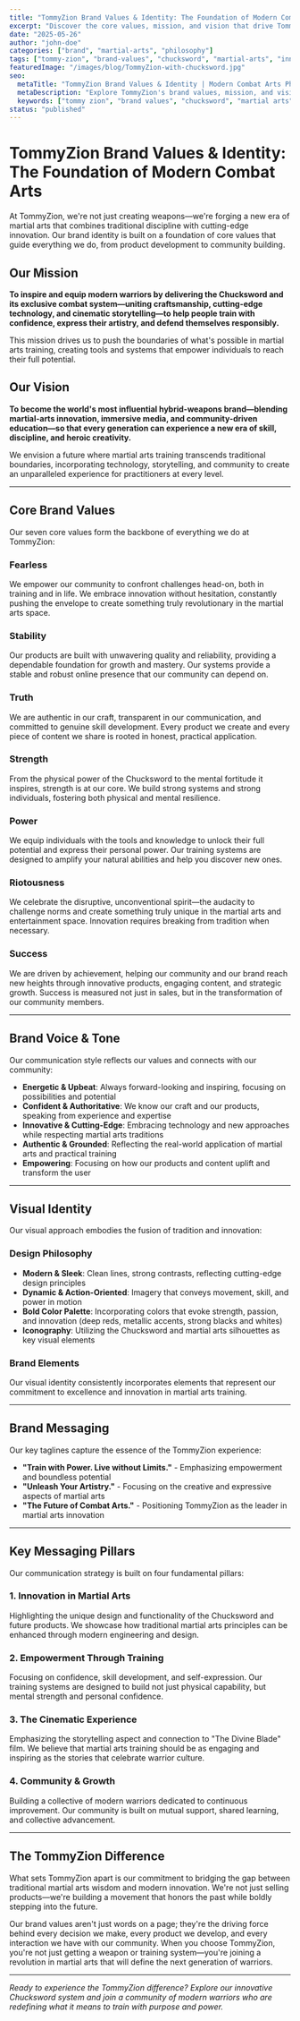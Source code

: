```yaml
---
title: "TommyZion Brand Values & Identity: The Foundation of Modern Combat Arts"
excerpt: "Discover the core values, mission, and vision that drive TommyZion's revolutionary approach to martial arts training and the innovative Chucksword system."
date: "2025-05-26"
author: "john-doe"
categories: ["brand", "martial-arts", "philosophy"]
tags: ["tommy-zion", "brand-values", "chucksword", "martial-arts", "innovation"]
featuredImage: "/images/blog/TommyZion-with-chucksword.jpg"
seo:
  metaTitle: "TommyZion Brand Values & Identity | Modern Combat Arts Philosophy"
  metaDescription: "Explore TommyZion's brand values, mission, and vision that revolutionize martial arts training through the innovative Chucksword system and cutting-edge approach."
  keywords: ["tommy zion", "brand values", "chucksword", "martial arts", "combat training", "innovation"]
status: "published"
---
```


# TommyZion Brand Values & Identity: The Foundation of Modern Combat Arts

At TommyZion, we're not just creating weapons—we're forging a new era of martial arts that combines traditional discipline with cutting-edge innovation. Our brand identity is built on a foundation of core values that guide everything we do, from product development to community building.

## Our Mission

**To inspire and equip modern warriors by delivering the Chucksword and its exclusive combat system—uniting craftsmanship, cutting-edge technology, and cinematic storytelling—to help people train with confidence, express their artistry, and defend themselves responsibly.**

This mission drives us to push the boundaries of what's possible in martial arts training, creating tools and systems that empower individuals to reach their full potential.

## Our Vision

**To become the world's most influential hybrid-weapons brand—blending martial-arts innovation, immersive media, and community-driven education—so that every generation can experience a new era of skill, discipline, and heroic creativity.**

We envision a future where martial arts training transcends traditional boundaries, incorporating technology, storytelling, and community to create an unparalleled experience for practitioners at every level.

---

## Core Brand Values

Our seven core values form the backbone of everything we do at TommyZion:

### Fearless
We empower our community to confront challenges head-on, both in training and in life. We embrace innovation without hesitation, constantly pushing the envelope to create something truly revolutionary in the martial arts space.

### Stability
Our products are built with unwavering quality and reliability, providing a dependable foundation for growth and mastery. Our systems provide a stable and robust online presence that our community can depend on.

### Truth
We are authentic in our craft, transparent in our communication, and committed to genuine skill development. Every product we create and every piece of content we share is rooted in honest, practical application.

### Strength
From the physical power of the Chucksword to the mental fortitude it inspires, strength is at our core. We build strong systems and strong individuals, fostering both physical and mental resilience.

### Power
We equip individuals with the tools and knowledge to unlock their full potential and express their personal power. Our training systems are designed to amplify your natural abilities and help you discover new ones.

### Riotousness
We celebrate the disruptive, unconventional spirit—the audacity to challenge norms and create something truly unique in the martial arts and entertainment space. Innovation requires breaking from tradition when necessary.

### Success
We are driven by achievement, helping our community and our brand reach new heights through innovative products, engaging content, and strategic growth. Success is measured not just in sales, but in the transformation of our community members.

---

## Brand Voice & Tone

Our communication style reflects our values and connects with our community:

- **Energetic & Upbeat**: Always forward-looking and inspiring, focusing on possibilities and potential
- **Confident & Authoritative**: We know our craft and our products, speaking from experience and expertise
- **Innovative & Cutting-Edge**: Embracing technology and new approaches while respecting martial arts traditions
- **Authentic & Grounded**: Reflecting the real-world application of martial arts and practical training
- **Empowering**: Focusing on how our products and content uplift and transform the user

---

## Visual Identity

Our visual approach embodies the fusion of tradition and innovation:

### Design Philosophy
- **Modern & Sleek**: Clean lines, strong contrasts, reflecting cutting-edge design principles
- **Dynamic & Action-Oriented**: Imagery that conveys movement, skill, and power in motion
- **Bold Color Palette**: Incorporating colors that evoke strength, passion, and innovation (deep reds, metallic accents, strong blacks and whites)
- **Iconography**: Utilizing the Chucksword and martial arts silhouettes as key visual elements

### Brand Elements
Our visual identity consistently incorporates elements that represent our commitment to excellence and innovation in martial arts training.

---

## Brand Messaging

Our key taglines capture the essence of the TommyZion experience:

- **"Train with Power. Live without Limits."** - Emphasizing empowerment and boundless potential
- **"Unleash Your Artistry."** - Focusing on the creative and expressive aspects of martial arts
- **"The Future of Combat Arts."** - Positioning TommyZion as the leader in martial arts innovation

---

## Key Messaging Pillars

Our communication strategy is built on four fundamental pillars:

### 1. Innovation in Martial Arts
Highlighting the unique design and functionality of the Chucksword and future products. We showcase how traditional martial arts principles can be enhanced through modern engineering and design.

### 2. Empowerment Through Training
Focusing on confidence, skill development, and self-expression. Our training systems are designed to build not just physical capability, but mental strength and personal confidence.

### 3. The Cinematic Experience
Emphasizing the storytelling aspect and connection to "The Divine Blade" film. We believe that martial arts training should be as engaging and inspiring as the stories that celebrate warrior culture.

### 4. Community & Growth
Building a collective of modern warriors dedicated to continuous improvement. Our community is built on mutual support, shared learning, and collective advancement.

---

## The TommyZion Difference

What sets TommyZion apart is our commitment to bridging the gap between traditional martial arts wisdom and modern innovation. We're not just selling products—we're building a movement that honors the past while boldly stepping into the future.

Our brand values aren't just words on a page; they're the driving force behind every decision we make, every product we develop, and every interaction we have with our community. When you choose TommyZion, you're not just getting a weapon or training system—you're joining a revolution in martial arts that will define the next generation of warriors.

---

*Ready to experience the TommyZion difference? Explore our innovative Chucksword system and join a community of modern warriors who are redefining what it means to train with purpose and power.*
